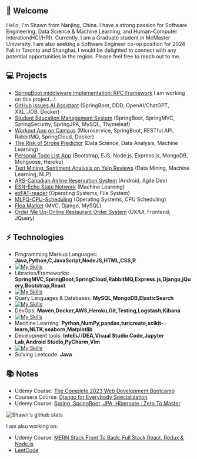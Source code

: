 <h2> 🤖 Welcome</h2>

Hello, I'm Shawn from Nanjing, China. I have a strong passion for Software Engineering, Data Science & Machine Learning, and Human-Computer Interation(HCI/HRI). Currently, I am a Graduate student in McMaster University. I am also seeking a Software Engineer co-op position for 2024 Fall in Toronto and Shanghai. I would be delighted to connect with any potential opportunities in the region. Please feel free to reach out to me.

## 💻 Projects
* [SpringBoot middleware implementation: RPC Framework](https://github.com/Makiato1999/RPC-Framework) I am working on this project...!
* [GitHub Issues AI Assistant](https://github.com/Makiato1999/ChatBot-api) (SpringBoot, DDD, OpenAI/ChatGPT, XXL_JOB, Docker)
* [Student Education Management System](https://github.com/Makiato1999/EduManageSystem) (SpringBoot, SpringMVC, SpringSecurity, SpringJPA, MySQL, Thymeleaf)
* [Workout App on Campus](https://github.com/Makiato1999/MacRun-MicroService) (Microservice, SpringBoot, RESTful API, RabbitMQ, SpringCloud, Docker)
* [The Risk of Stroke Predictor](https://github.com/Makiato1999/StrokePredict-DataScience) (Data Science, Data Analysis, Machine Learning)
* [Personal Todo List App](https://github.com/Makiato1999/Todo-List-Warehouse) (Bootstrap, EJS, Node.js, Express.js, MongoDB, Mongoose, Heroku) 
* [Text Mining: Sentiment Analysis on Yelp Reviews](https://github.com/Makiato1999/COMP4710_Yelp) (Data Mining, Machine Learning, NLP)
* [ARS-Canadian Airline Reservation System](https://github.com/Makiato1999/ARS) (Android, Agile Dev)
* [ESN-Echo State Network](https://github.com/Makiato1999/ESN-echo-state-network) (Machine Learning)
* [exFAT-reader](https://github.com/Makiato1999/exFAT-reader) (Operating Systems, File System)
* [MLFQ-CPU-Scheduling](https://github.com/Makiato1999/MLFQ-CPU-Scheduling) (Operating Systems, CPU Scheduling)
* [Flea Market](https://github.com/Makiato1999/FleaMarket) (MVC, Django, MySQL)
* [Order Me Up-Online Restaurant Order System](https://github.com/Makiato1999/COMP3020-Group24) (UX/UI, Frontend, JQuery)

## ⚡ Technologies 
- Programming Markup Languages: **Java,Python,C,JavaScript,NodeJS,HTML,CSS,R**
- [![My Skills](https://skillicons.dev/icons?i=java,py,c,js,nodejs,html,css,r)](https://skillicons.dev)
- Libraries/Frameworks: **SpringMVC,SpringBoot,SpringCloud,RabbitMQ,Express.js,Django,jQuery,Bootstrap,React**
- [![My Skills](https://skillicons.dev/icons?i=spring,rabbitmq,nodejs,express,django,jquery,bootstrap,react)](https://skillicons.dev)
- Query Languages & Databases: **MySQL,MongoDB,ElasticSearch**
- [![My Skills](https://skillicons.dev/icons?i=mysql,mongodb,elasticsearch)](https://skillicons.dev)
- DevOps: **Maven,Docker,AWS,Heroku,Git,Testing,Logstash,Kibana**
- [![My Skills](https://skillicons.dev/icons?i=maven,docker,aws,heroku,git)](https://skillicons.dev)
- Machine Learning: **Python,NumPy,pandas,turicreate,scikit-learn,NLTK,seaborn,Matplotlib**
- Development tools: **IntelliJ IDEA,Visual Studio Code,Jupyter Lab,Android Studio,PyCharm,Vim**
- [![My Skills](https://skillicons.dev/icons?i=idea,vscode,androidstudio,vim)](https://skillicons.dev)
- Solving Leetcode: **Java**

## :books: Notes
- Udemy Course: [The Complete 2023 Web Development Bootcamp](https://github.com/Makiato1999/2023Web-Bootcamp-Notes)
- Coursera Course: [Django for Everybody Specialization](https://github.com/Makiato1999/Backend-Django-Notes)
- Udemy Course: [Spring, SpringBoot, JPA, Hibernate : Zero To Master](https://github.com/Makiato1999/Spring-Notes)

![Shawn's github stats](https://github-readme-stats-git-masterrstaa-rickstaa.vercel.app/api?username=Makiato1999&hide=["issues"]&show_icons=true)

I am also working on:
- Udemy Course: [MERN Stack Front To Back: Full Stack React, Redux & Node.js](https://github.com/Makiato1999/MERN-Notes)
- [LeetCode](https://github.com/Makiato1999/LeetCode)
